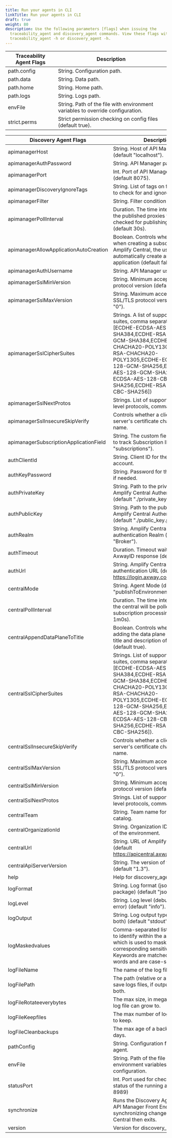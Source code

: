 ```yaml
---
title: Run your agents in CLI
linkTitle: Run your agents in CLI
draft: true
weight: 80
description: Use the following parameters [flags] when issuing the
  traceability_agent and discovery_agent commands. View these flags with command
  traceability_agent -h or discovery_agent -h.
---
```

| Traceability Agent Flags | Description                                                                    |
|--------------------------|--------------------------------------------------------------------------------|
| path.config              | String. Configuration path.                                                    |
| path.data                | String. Data path.                                                             |
| path.home                | String. Home path.                                                             |
| path.logs                | String. Logs path.                                                             |
| envFile                  | String. Path of the file with environment variables to override configuration. |
| strict.perms             | Strict permission checking on config files (default true).                     |

| Discovery Agent Flags                  | Description                                                                                                                                                                                                                                                                                                            |  |
|----------------------------------------|------------------------------------------------------------------------------------------------------------------------------------------------------------------------------------------------------------------------------------------------------------------------------------------------------------------------|--|
| apimanagerHost                         | String. Host of API Manager service (default "localhost").                                                                                                                                                                                                                                                             |  |
| apimanagerAuthPassword                 | String. API Manager password.                                                                                                                                                                                                                                                                                          |  |
| apimanagerPort                         | Int. Port of API Manager service (default 8075).                                                                                                                                                                                                                                                                       |  |
| apimanagerDiscoveryIgnoreTags          | String. List of tags on frontend proxy to check for and ignore discovery.                                                                                                                                                                                                                                              |  |
| apimanagerFilter                       | String. Filter condition for discovery.                                                                                                                                                                                                                                                                                |  |
| apimanagerPollInterval                 | Duration. The time interval at which the published proxies will be checked for publishing as catalog. (default 30s).                                                                                                                                                                                                   |  |
| apimanagerAllowApplicationAutoCreation | Boolean. Controls whether or not when creating a subscription from Amplify Central, the user can automatically create an API Manager application (default false).                                                                                                                                                      |  |
| apimanagerAuthUsername                 | String. API Manager username.                                                                                                                                                                                                                                                                                          |  |
| apimanagerSslMinVersion                | String. Minimum acceptable SSL/TLS protocol version (default "TLS1.2").                                                                                                                                                                                                                                                |  |
| apimanagerSslMaxVersion                | String. Maximum acceptable SSL/TLS protocol version (default "0").                                                                                                                                                                                                                                                     |  |
| apimanagerSslCipherSuites              | Strings. A list of supported cipher suites, comma separated (default \[ECDHE-ECDSA-AES-256-GCM-SHA384,ECDHE-RSA-AES-256-GCM-SHA384,ECDHE-ECDSA-CHACHA20-POLY1305,ECDHE-RSA-CHACHA20-POLY1305,ECDHE-ECDSA-AES-128-GCM-SHA256,ECDHE-RSA-AES-128-GCM-SHA256,ECDHE-ECDSA-AES-128-CBC-SHA256,ECDHE-RSA-AES-128-CBC-SHA256]) |  |
| apimanagerSslNextProtos                | Strings. List of supported application level protocols, comma separated.                                                                                                                                                                                                                                               |  |
| apimanagerSslInsecureSkipVerify        | Controls whether a client verifies the server's certificate chain and host name.                                                                                                                                                                                                                                       |  |
| apimanagerSubscriptionApplicationField | String. The custom field name in V7 to track Subscription IDs. (default "subscriptions").                                                                                                                                                                                                                              |  |
| authClientId                           | String. Client ID for the service account.                                                                                                                                                                                                                                                                             |  |
| authKeyPassword                        | String. Password for the private key, if needed.                                                                                                                                                                                                                                                                       |  |
| authPrivateKey                         | String. Path to the private key for Amplify Central Authentication (default "./private_key.pem").                                                                                                                                                                                                                      |  |
| authPublicKey                          | String. Path to the public key for Amplify Central Authentication (default "./public_key.pem").                                                                                                                                                                                                                        |  |
| authRealm                              | String. Amplify Central authentication Realm (default "Broker").                                                                                                                                                                                                                                                       |  |
| authTimeout                            | Duration. Timeout waiting for AxwayID response (default 10s).                                                                                                                                                                                                                                                          |  |
| authUrl                                | String. Amplify Central authentication URL (default <https://login.axway.com/auth>).                                                                                                                                                                                                                                   |  |
| centralMode                            | String. Agent Mode (default "publishToEnvironmentAndCatalog").                                                                                                                                                                                                                                                         |  |
| centralPollInterval                    | Duration. The time interval at which the central will be polled for subscription processing (default 1m0s).                                                                                                                                                                                                            |  |
| centralAppendDataPlaneToTitle          | Boolean. Controls whether to skip adding the data plane name to the title and description of the API (default true).                                                                                                                                                                                                   |  |
| centralSslCipherSuites                 | Strings. List of supported cipher suites, comma separated (default \[ECDHE-ECDSA-AES-256-GCM-SHA384,ECDHE-RSA-AES-256-GCM-SHA384,ECDHE-ECDSA-CHACHA20-POLY1305,ECDHE-RSA-CHACHA20-POLY1305,ECDHE-ECDSA-AES-128-GCM-SHA256,ECDHE-RSA-AES-128-GCM-SHA256,ECDHE-ECDSA-AES-128-CBC-SHA256,ECDHE-RSA-AES-128-CBC-SHA256]).  |  |
| centralSslInsecureSkipVerify           | Controls whether a client verifies the server's certificate chain and host name.                                                                                                                                                                                                                                       |  |
| centralSslMaxVersion                   | String. Maximum acceptable SSL/TLS protocol version (default "0").                                                                                                                                                                                                                                                     |  |
| centralSslMinVersion                   | String. Minimum acceptable SSL/TLS protocol version (default "TLS1.2").                                                                                                                                                                                                                                                |  |
| centralSslNextProtos                   | Strings. List of supported application level protocols, comma separated.                                                                                                                                                                                                                                               |  |
| centralTeam                            | String. Team name for creating catalog.                                                                                                                                                                                                                                                                                |  |
| centralOrganizationId                  | String. Organization ID for the owner of the environment.                                                                                                                                                                                                                                                              |  |
| centralUrl                             | String. URL of Amplify Central (default <https://apicentral.axway.com>).                                                                                                                                                                                                                                               |  |
| centralApiServerVersion                | String. The version of the V7 API. (default "1.3").                                                                                                                                                                                                                                                                    |  |
| help                                   | Help for discovery_agent.                                                                                                                                                                                                                                                                                              |  |
| logFormat                              | String. Log format (json, line, package) (default "json").                                                                                                                                                                                                                                                             |  |
| logLevel                               | String. Log level (debug, info, warn, error) (default "info").                                                                                                                                                                                                                                                         |  |
| logOutput                              | String. Log output type (stdout, file, both) (default "stdout").                                                                                                                                                                                                                                                       |  |
| logMaskedvalues                        | Comma-separated list of keywords to identify within the agent config, which is used to mask its corresponding sensitive data. Keywords are matched by whole words and are case-sensitive.                                                                                                                              |  |
| logFileName                            | The name of the log files.                                                                                                                                                                                                                                                                                             |  |
| logFilePath                            | The path (relative or absolute) to save logs files, if output type file or both.                                                                                                                                                                                                                                       |  |
| logFileRotateeverybytes                | The max size, in megabytes that a log file can grow to.                                                                                                                                                                                                                                                                |  |
| logFileKeepfiles                       | The max number of log file backups to keep.                                                                                                                                                                                                                                                                            |  |
| logFileCleanbackups                    | The max age of a backup file, in days.                                                                                                                                                                                                                                                                                 |  |
| pathConfig                             | String. Configuration file path for the agent.                                                                                                                                                                                                                                                                         |  |
| envFile                                | String. Path of the file with environment variables to override configuration.                                                                                                                                                                                                                                         |  |
| statusPort                             | Int. Port used for checking the health status of the running agent. (default 8989)                                                                                                                                                                                                                                     |  |
| synchronize                            | Runs the Discovery Agent through all API Manager Front End Proxies synchronizing changes to Amplify Central then exits.                                                                                                                                                                                                |  |
| version                                | Version for discovery_agent.                                                                                                                                                                                                                                                                                           |  |
